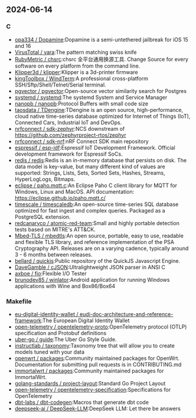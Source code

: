 ## 2024-06-14

### C

* [opa334 / Dopamine](https://github.com/opa334/Dopamine):Dopamine is a semi-untethered jailbreak for iOS 15 and 16
* [VirusTotal / yara](https://github.com/VirusTotal/yara):The pattern matching swiss knife
* [RubyMetric / chsrc](https://github.com/RubyMetric/chsrc):chsrc 全平台通用换源工具. Change Source for every software on every platform from the command line.
* [Klipper3d / klipper](https://github.com/Klipper3d/klipper):Klipper is a 3d-printer firmware
* [kingToolbox / WindTerm](https://github.com/kingToolbox/WindTerm):A professional cross-platform SSH/Sftp/Shell/Telnet/Serial terminal.
* [pgvector / pgvector](https://github.com/pgvector/pgvector):Open-source vector similarity search for Postgres
* [systemd / systemd](https://github.com/systemd/systemd):The systemd System and Service Manager
* [nanopb / nanopb](https://github.com/nanopb/nanopb):Protocol Buffers with small code size
* [taosdata / TDengine](https://github.com/taosdata/TDengine):TDengine is an open source, high-performance, cloud native time-series database optimized for Internet of Things (IoT), Connected Cars, Industrial IoT and DevOps.
* [nrfconnect / sdk-zephyr](https://github.com/nrfconnect/sdk-zephyr):NCS downstream of https://github.com/zephyrproject-rtos/zephyr
* [nrfconnect / sdk-nrf](https://github.com/nrfconnect/sdk-nrf):nRF Connect SDK main repository
* [espressif / esp-idf](https://github.com/espressif/esp-idf):Espressif IoT Development Framework. Official development framework for Espressif SoCs.
* [redis / redis](https://github.com/redis/redis):Redis is an in-memory database that persists on disk. The data model is key-value, but many different kind of values are supported: Strings, Lists, Sets, Sorted Sets, Hashes, Streams, HyperLogLogs, Bitmaps.
* [eclipse / paho.mqtt.c](https://github.com/eclipse/paho.mqtt.c):An Eclipse Paho C client library for MQTT for Windows, Linux and MacOS. API documentation: https://eclipse.github.io/paho.mqtt.c/
* [timescale / timescaledb](https://github.com/timescale/timescaledb):An open-source time-series SQL database optimized for fast ingest and complex queries. Packaged as a PostgreSQL extension.
* [redcanaryco / atomic-red-team](https://github.com/redcanaryco/atomic-red-team):Small and highly portable detection tests based on MITRE's ATT&CK.
* [Mbed-TLS / mbedtls](https://github.com/Mbed-TLS/mbedtls):An open source, portable, easy to use, readable and flexible TLS library, and reference implementation of the PSA Cryptography API. Releases are on a varying cadence, typically around 3 - 6 months between releases.
* [bellard / quickjs](https://github.com/bellard/quickjs):Public repository of the QuickJS Javascript Engine.
* [DaveGamble / cJSON](https://github.com/DaveGamble/cJSON):Ultralightweight JSON parser in ANSI C
* [axboe / fio](https://github.com/axboe/fio):Flexible I/O Tester
* [brunodev85 / winlator](https://github.com/brunodev85/winlator):Android application for running Windows applications with Wine and Box86/Box64

### Makefile

* [eu-digital-identity-wallet / eudi-doc-architecture-and-reference-framework](https://github.com/eu-digital-identity-wallet/eudi-doc-architecture-and-reference-framework):The European Digital Identity Wallet
* [open-telemetry / opentelemetry-proto](https://github.com/open-telemetry/opentelemetry-proto):OpenTelemetry protocol (OTLP) specification and Protobuf definitions
* [uber-go / guide](https://github.com/uber-go/guide):The Uber Go Style Guide.
* [instructlab / taxonomy](https://github.com/instructlab/taxonomy):Taxonomy tree that will allow you to create models tuned with your data
* [openwrt / packages](https://github.com/openwrt/packages):Community maintained packages for OpenWrt. Documentation for submitting pull requests is in CONTRIBUTING.md
* [immortalwrt / packages](https://github.com/immortalwrt/packages):Community maintained packages for ImmortalWrt.
* [golang-standards / project-layout](https://github.com/golang-standards/project-layout):Standard Go Project Layout
* [open-telemetry / opentelemetry-specification](https://github.com/open-telemetry/opentelemetry-specification):Specifications for OpenTelemetry
* [dbt-labs / dbt-codegen](https://github.com/dbt-labs/dbt-codegen):Macros that generate dbt code
* [deepseek-ai / DeepSeek-LLM](https://github.com/deepseek-ai/DeepSeek-LLM):DeepSeek LLM: Let there be answers

